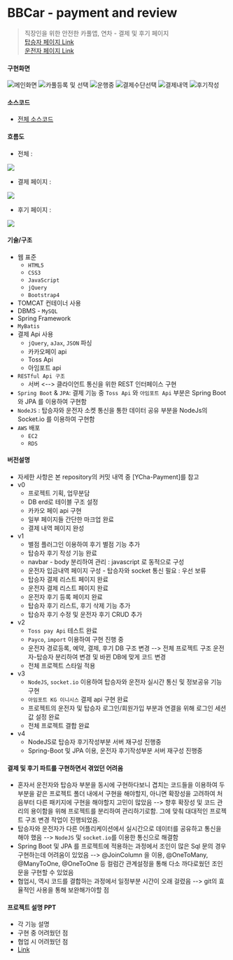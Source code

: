 # BBCar - payment and review
> 직장인을 위한 안전한 카풀앱, 연차 - 결제 및 후기 페이지 <br>
>[탑승자 페이지 Link](http://13.125.252.85:8080/passenger/) <br>
>[운전자 페이지 Link](http://13.125.252.85:8080/driver/)

#### 구현화면 
![메인화면](https://github.com/Miniminis/BBCar/blob/master/ycar_screenshots/ycar2.png)
![카풀등록 및 선택](https://github.com/Miniminis/BBCar/blob/master/ycar_screenshots/ycar3.png)
![운행중](https://github.com/Miniminis/BBCar/blob/master/ycar_screenshots/ycar15.png)
![결제수단선택](https://github.com/Miniminis/BBCar/blob/master/ycar_screenshots/ycar17.png)
![결제내역](https://github.com/Miniminis/BBCar/blob/master/ycar_screenshots/ycar18.png)
![후기작성](https://github.com/Miniminis/BBCar/blob/master/ycar_screenshots/ycar19.png)

#### 소스코드 
* [전체 소스코드](https://github.com/mand2/y-car-project)

#### 흐름도
* 전체 : 
<img src="https://github.com/Miniminis/BBCar/blob/master/ycar_frame.png">

* 결제 페이지 : 
<img src="https://github.com/Miniminis/BBCar/blob/master/payment.png">

* 후기 페이지 : 
<img src="https://github.com/Miniminis/BBCar/blob/master/review.png">

#### 기술/구조
* 웹 표준 
    * `HTML5`
    * `CSS3`
    * `JavaScript`
    * `jQuery`
    * `Bootstrap4`
* TOMCAT 컨테이너 사용
* DBMS - `MySQL`
* Spring Framework
* `MyBatis`
* 결제 Api 사용 
    * `jQuery`, `aJax`, `JSON` 파싱
    * 카카오페이 api
    * Toss Api 
    * 아임포트 api
* `RESTful Api 구조`  
    * 서버 <--> 클라이언트 통신을 위한 REST 인터페이스 구현
* `Spring Boot` & `JPA`: 결제 기능 중 `Toss Api` 와 `아임포트 Api` 부분은 Spring Boot 와 JPA 를 이용하여 구현함 
* `NodeJS` : 탑승자와 운전자 소켓 통신을 통한 데이터 공유 부분을 NodeJs의 Socket.io 를 이용하여 구현함 
* `AWS` 배포
    * `EC2`
    * `RDS`

#### 버전설명
* 자세한 사항은 본 repository의 커밋 내역 중 [YCha-Payment]를 참고
* v0
   * 프로젝트 기획, 업무분담
   * DB erd로 테이블 구조 설정 
   * 카카오 페이 api 구현 
   * 일부 페이지들 간단한 마크업 완료 
   * 결제 내역 페이지 완성 
* v1
   * 별점 플러그인 이용하여 후기 별점 기능 추가 
   * 탑승자 후기 작성 기능 완료 
   * navbar - body 분리하여 관리 : javascript 로 동적으로 구성 
   * 운전자 입금내역 페이지 구성 - 탑승자와 socket 통신 필요 : 우선 보류 
   * 탑승자 결제 리스트 페이지 완료 
   * 운전자 결제 리스트 페이지 완료 
   * 운전자 후기 등록 페이지 완료 
   * 탑승자 후기 리스트, 후기 삭제 기능 추가 
   * 탑승자 후기 수정 및 운전자 후기 CRUD 추가  
* v2
    * `Toss pay Api` 테스트 완료 
    * `Payco`, `import` 이용하여 구현 진행 중 
    * 운전자 경로등록, 예약, 결제, 후기 DB 구조 변경 --> 전체 프로젝트 구조 운전자-탑승자 분리하여 변경 및 바뀐 DB에 맞게 코드 변경 
    * 전체 프로젝트 스타일 적용 
* v3 
   * `NodeJS`, `socket.io` 이용하여 탑승자와 운전자 실시간 통신 및 정보공유 기능 구현 
   * `아임포트 KG 이니시스` 결제 api 구현 완료
   * 프로젝트의 운전자 및 탑승자 로그인/회원가입 부분과 연결을 위해 로그인 세션 값 설정 완료 
   * 전체 프로젝트 결합 완료 
* v4 
   * NodeJS로 탑승자 후기작성부분 서버 재구성 진행중
   * Spring-Boot 및 JPA 이용, 운전자 후기작성부분 서버 재구성 진행중 
   
#### 결제 및 후기 파트를 구현하면서 겪었던 어려움 
* 혼자서 운전자와 탑승자 부분을 동시에 구현하다보니 겹치는 코드들을 이용하여 두 부분을 같은 프로젝트 폴더 내에서 구현을 해야할지, 아니면 확장성을 고려하여 처음부터 다른 패키지에 구현을 해야할지 고민이 많았음 
--> 향후 확장성 및 코드 관리의 용이함을 위해 프로젝트를 분리하여 관리하기로함. 그에 맞춰 대대적인 프로젝트 구조 변경 작업이 진행되었음.  
* 탑승자와 운전자가 다른 어플리케이션에서 실시간으로 데이터를 공유하고 통신을 해야 했음 
--> `NodeJS` 및 `socket.io`를 이용한 통신으로 해결함 
* Spring Boot 및 JPA 를 프로젝트에 적용하는 과정에서 조인이 많은 Sql 문의 경우 구현하는데 어려움이 있었음 
--> @JoinColumn 을 이용, @OneToMany, @ManyToOne, @OneToOne 등 컬럼간 관계설정을 통해 다소 까다로웠던 조인문을 구현할 수 있었음 
* 협업시, 역시 코드를 결합하는 과정에서 일정부분 시간이 오래 걸렸음 
--> git의 효율적인 사용을 통해 보완해가야할 점 

#### 프로젝트 설명 PPT 
* 각 기능 설명 
* 구현 중 어려웠던 점 
* 협업 시 어려웠던 점
* [Link](https://docs.google.com/presentation/d/1_1OVTik6grzxKbo3_WMnwzl9_Jl6KYHD/edit)
